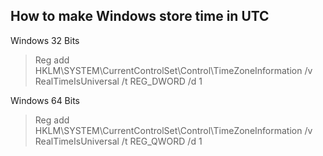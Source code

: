 
## How to make Windows store time in UTC

Windows 32 Bits
> Reg add HKLM\SYSTEM\CurrentControlSet\Control\TimeZoneInformation /v RealTimeIsUniversal /t REG_DWORD /d 1
    
Windows 64 Bits
> Reg add HKLM\SYSTEM\CurrentControlSet\Control\TimeZoneInformation /v RealTimeIsUniversal /t REG_QWORD /d 1
